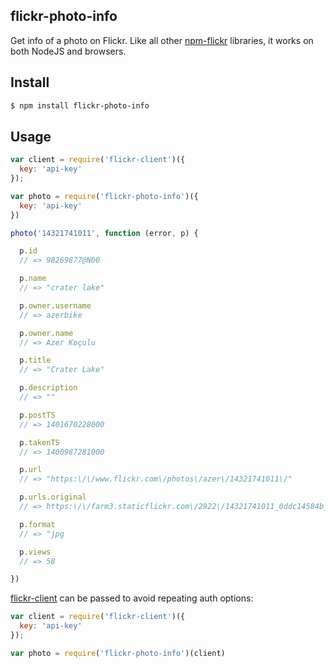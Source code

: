 ## flickr-photo-info

Get info of a photo on Flickr. Like all other [npm-flickr](http://github.com/npm-flickr) libraries, it works on both NodeJS and browsers.

## Install

```bash
$ npm install flickr-photo-info
```

## Usage

```js
var client = require('flickr-client')({
  key: 'api-key'
});

var photo = require('flickr-photo-info')({
  key: 'api-key'
})

photo('14321741011', function (error, p) {

  p.id
  // => 98269877@N00

  p.name
  // => "crater lake"

  p.owner.username
  // => azerbike

  p.owner.name
  // => Azer Koçulu

  p.title
  // => "Crater Lake"

  p.description
  // => ""

  p.postTS
  // => 1401670228000

  p.takenTS
  // => 1400987281000

  p.url
  // => "https:\/\/www.flickr.com\/photos\/azer\/14321741011\/"

  p.urls.original
  // => https:\/\/farm3.staticflickr.com\/2922\/14321741011_0ddc14584b_o.jpg

  p.format
  // => "jpg

  p.views
  // => 58

})
```

[flickr-client](http://github.com/npm-flickr/flickr-client) can be passed to avoid repeating auth options:

```js
var client = require('flickr-client')({
  key: 'api-key'
});

var photo = require('flickr-photo-info')(client)
```
